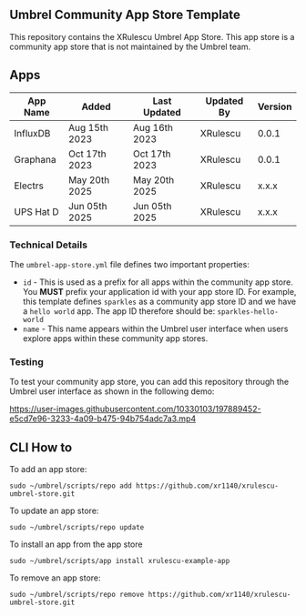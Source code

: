 ## Umbrel Community App Store Template

This repository contains the XRulescu Umbrel App Store. This app store is a community app store that is not maintained by the Umbrel team.

## Apps

| App Name  | Added         | Last Updated    | Updated By | Version |
|-----------|---------------|-----------------|------------|---------|
| InfluxDB  | Aug 15th 2023 | Aug 16th 2023   | XRulescu   | 0.0.1   |
| Graphana  | Oct 17th 2023 | Oct 17th 2023   | XRulescu   | 0.0.1   |
| Electrs   | May 20th 2025 | May 20th 2025   | XRulescu   | x.x.x   |
| UPS Hat D | Jun 05th 2025 | Jun 05th 2025   | XRulescu   | x.x.x   |


### Technical Details

The `umbrel-app-store.yml` file defines two important properties:
- `id` - This is used as a prefix for all apps within the community app store. You **MUST** prefix your application id with your app store ID. For example, this template defines `sparkles` as a community app store ID and we have a `hello world` app. The app ID therefore should be: `sparkles-hello-world`
- `name` - This name appears within the Umbrel user interface when users explore apps within these community app stores.


### Testing

To test your community app store, you can add this repository through the Umbrel user interface as shown in the following demo:


https://user-images.githubusercontent.com/10330103/197889452-e5cd7e96-3233-4a09-b475-94b754adc7a3.mp4


## CLI How to

To add an app store:

```
sudo ~/umbrel/scripts/repo add https://github.com/xr1140/xrulescu-umbrel-store.git
```

To update an app store:

```
sudo ~/umbrel/scripts/repo update
```

To install an app from the app store

```
sudo ~/umbrel/scripts/app install xrulescu-example-app
```

To remove an app store:

```
sudo ~/umbrel/scripts/repo remove https://github.com/xr1140/xrulescu-umbrel-store.git
```